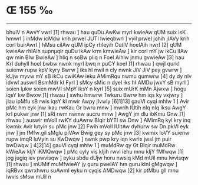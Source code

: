 # Œ 155 ‰
---
bhuiV n AwvY vwrI ]1] rhwau ] hau quDu AwKw myrI kwieAw qUM suix isK
hmwrI ] inMdw icMdw krih prweI JUTI lwieqbwrI ] vyil prweI johih
jIAVy krih corI buirAwrI ] hMsu cilAw qUM ipCy rhIeyih CutiV hoeIAih
nwrI ]2] qUM kwieAw rhIAih supnµqir quDu ikAw krm kmwieAw ] kir
corI mY jw ikCu lIAw qw min Blw BwieAw ] hliq n soBw pliq n FoeI
Aihlw jnmu gvwieAw ]3] hau KrI duhylI hoeI bwbw nwnk myrI bwq n
puCY koeI ]1] rhwau ] qwjI qurkI suienw rupw kpV kyry Bwrw ] iks hI
nwil n cly nwnk JiV JiV pey gvwrw ] kUjw myvw mY sB ikCu cwiKAw
ieku AMimRqu nwmu qumwrw ]4] dy dy nIv idvwl auswrI BsmMdr kI FyrI ]
sMcy sMic n dyeI iks hI AMDu jwxY sB myrI ] soien lµkw soien mwVI sMpY
iksY n kyrI ]5] suix mUrK mMn Ajwxw ] hogu iqsY kw Bwxw ]1] rhwau ]
swhu hmwrw Twkuru Bwrw hm iqs ky vxjwry ] jIau ipMfu sB rwis iqsY kI
mwir Awpy jIvwly ]6]1]13] gauVI cyqI mhlw 1 ] Avir pMc hm eyk
jnw ikau rwKau Gr bwru mnw ] mwrih lUtih nIq nIq iksu AwgY krI
pukwr jnw ]1] sRI rwm nwmw aucru mnw ] AwgY jm dlu ibKmu Gnw ]1]
rhwau ] auswir mVolI rwKY duAwrw BIqir bYTI sw Dnw ] AMimRq kyl kry
inq kwmix Avir lutyin su pMc jnw ]2] Fwih mVolI lUitAw dyhurw sw Dn
pkVI eyk jnw ] jm fMfw gil sMglu piVAw Bwig gey sy pMc jnw ]3]
kwmix loVY suienw rupw imqR luVyin su KwDwqw ] nwnk pwp kry iqn kwrix
jwsI jm puir bwDwqw ] 4]2]14] gauVI cyqI mhlw 1 ] muMdRw qy Gt
BIqir muMdRw kWieAw kIjY iKMQwqw ] pMc cyly vis kIjih rwvl iehu mnu kIjY
fMfwqw ]1] jog jugiq iev pwvisqw ] eyku sbdu dUjw horu nwsiq kMd mUil
mnu lwvisqw ]1] rhwau ] mUMif muMfwieAY jy guru pweIAY hm guru kInI
gMgwqw ] iqRBvx qwrxhwru suAwmI eyku n cyqis AMDwqw ]2] kir ptMbu
glI mnu lwvis sMsw mUil n
####
